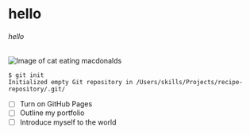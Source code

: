 # hello
###### hello
![Image of cat eating macdonalds](https://i.imgur.com/hUexI.jpeg)
```
$ git init
Initialized empty Git repository in /Users/skills/Projects/recipe-repository/.git/
```
- [ ] Turn on GitHub Pages
- [ ] Outline my portfolio
- [ ] Introduce myself to the world
